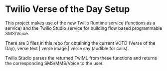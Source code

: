 # Twilio Verse of the Day Setup

This project makes use of the new Twilio Runtime service (functions as a service) and the Twilio Studio service for building flow based programmable SMS/Voice.

There are 3 files in this repo for obtaining the current VOTD (Verse of the Day), verse text | verse image | verse say (audible for calls).

Twilio Studio parses the returned TwiML from these functions and returns the corresponding SMS/MMS/Voice to the user.
